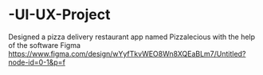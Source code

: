 # -UI-UX-Project
Designed a pizza delivery restaurant app named Pizzalecious with the help of the software Figma
https://www.figma.com/design/wYyfTkvWEO8Wn8XQEaBLm7/Untitled?node-id=0-1&p=f
